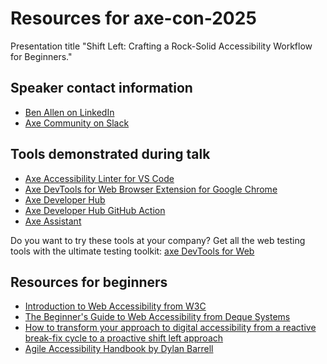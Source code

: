 # Resources for axe-con-2025

Presentation title "Shift Left: Crafting a Rock-Solid Accessibility Workflow for Beginners."

## Speaker contact information

* [Ben Allen on LinkedIn](https://www.linkedin.com/in/benallen81/)
* [Axe Community on Slack](https://accessibility.deque.com/axe-community)

## Tools demonstrated during talk

* [Axe Accessibility Linter for VS Code](https://marketplace.visualstudio.com/items?itemName=deque-systems.vscode-axe-linter)
* [Axe DevTools for Web Browser Extension for Google Chrome](https://chromewebstore.google.com/detail/axe-devtools-web-accessib/lhdoppojpmngadmnindnejefpokejbdd?pli=1)
* [Axe Developer Hub](https://www.deque.com/axe/developer-hub/)
* [Axe Developer Hub GitHub Action](https://docs.deque.com/developer-hub/2/en/dh-github-action)
* [Axe Assistant](https://dequeuniversity.com/introducing-axe-assistant)

Do you want to try these tools at your company? Get all the web testing tools with the ultimate testing toolkit: [axe DevTools for Web](https://www.deque.com/axe/devtools/web-accessibility/)

## Resources for beginners

* [Introduction to Web Accessibility from W3C](https://www.w3.org/WAI/fundamentals/accessibility-intro/)
* [The Beginner's Guide to Web Accessibility from Deque Systems](https://www.deque.com/web-accessibility-beginners-guide/)
* [How to transform your approach to digital accessibility from a reactive break-fix cycle to a proactive shift left approach](https://www.deque.com/blog/transform-digital-accessibility-from-a-reactive-break-fix-to-a-proactive-shift-left/)
* [Agile Accessibility Handbook by Dylan Barrell](https://accessibility.deque.com/agile-accessibility-handbook)
